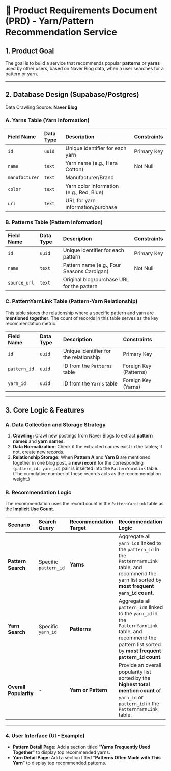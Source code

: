 # 📄 Product Requirements Document (PRD) - Yarn/Pattern Recommendation Service

## 1. Product Goal

The goal is to build a service that recommends popular **patterns** or **yarns** used by other users, based on Naver Blog data, when a user searches for a pattern or yarn.

---

## 2. Database Design (Supabase/Postgres)

Data Crawling Source: **Naver Blog**

### A. Yarns Table (Yarn Information)

| Field Name     | Data Type | Description                              | Constraints |
| :------------- | :-------- | :--------------------------------------- | :---------- |
| `id`           | `uuid`    | Unique identifier for each yarn          | Primary Key |
| `name`         | `text`    | Yarn name (e.g., Hera Cotton)            | Not Null    |
| `manufacturer` | `text`    | Manufacturer/Brand                       |             |
| `color`        | `text`    | Yarn color information (e.g., Red, Blue) |             |
| `url`          | `text`    | URL for yarn information/purchase        |             |

### B. Patterns Table (Pattern Information)

| Field Name   | Data Type | Description                                | Constraints |
| :----------- | :-------- | :----------------------------------------- | :---------- |
| `id`         | `uuid`    | Unique identifier for each pattern         | Primary Key |
| `name`       | `text`    | Pattern name (e.g., Four Seasons Cardigan) | Not Null    |
| `source_url` | `text`    | Original blog/purchase URL for the pattern |             |

### C. PatternYarnLink Table (Pattern-Yarn Relationship)

This table stores the relationship where a specific pattern and yarn are **mentioned together**. The count of records in this table serves as the key recommendation metric.

| Field Name   | Data Type | Description                            | Constraints            |
| :----------- | :-------- | :------------------------------------- | :--------------------- |
| `id`         | `uuid`    | Unique identifier for the relationship | Primary Key            |
| `pattern_id` | `uuid`    | ID from the `Patterns` table           | Foreign Key (Patterns) |
| `yarn_id`    | `uuid`    | ID from the `Yarns` table              | Foreign Key (Yarns)    |

---

## 3. Core Logic & Features

### A. Data Collection and Storage Strategy

1.  **Crawling:** Crawl new postings from Naver Blogs to extract **pattern names** and **yarn names**.
2.  **Data Normalization:** Check if the extracted names exist in the tables; if not, create new records.
3.  **Relationship Storage:** When **Pattern A** and **Yarn B** are mentioned together in one blog post, a **new record** for the corresponding `(pattern_id, yarn_id)` pair is inserted into the `PatternYarnLink` table. (The cumulative number of these records acts as the recommendation weight.)

### B. Recommendation Logic

The recommendation uses the record count in the `PatternYarnLink` table as the **Implicit Use Count**.

| Scenario               | Search Query          | Recommendation Target | Recommendation Logic                                                                                                                                               |
| :--------------------- | :-------------------- | :-------------------- | :----------------------------------------------------------------------------------------------------------------------------------------------------------------- |
| **Pattern Search**     | Specific `pattern_id` | **Yarns**             | Aggregate all `yarn_id`s linked to the `pattern_id` in the `PatternYarnLink` table, and recommend the yarn list sorted by **most frequent `yarn_id` count**.       |
| **Yarn Search**        | Specific `yarn_id`    | **Patterns**          | Aggregate all `pattern_id`s linked to the `yarn_id` in the `PatternYarnLink` table, and recommend the pattern list sorted by **most frequent `pattern_id` count**. |
| **Overall Popularity** | -                     | **Yarn or Pattern**   | Provide an overall popularity list sorted by the **highest total mention count** of `yarn_id` or `pattern_id` in the `PatternYarnLink` table.                      |

---

### 4. User Interface (UI - Example)

- **Pattern Detail Page:** Add a section titled "**Yarns Frequently Used Together**" to display top recommended yarns.
- **Yarn Detail Page:** Add a section titled "**Patterns Often Made with This Yarn**" to display top recommended patterns.
